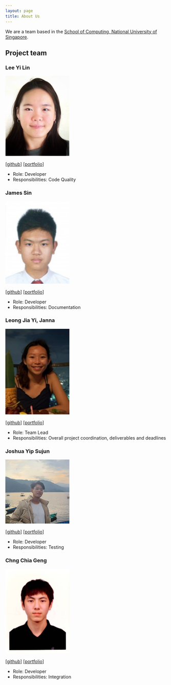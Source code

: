 ```yaml
---
layout: page
title: About Us
---
```


We are a team based in the [School of Computing, National University of Singapore](http://www.comp.nus.edu.sg).

## Project team

### Lee Yi Lin

<img src="images/yleeyilin.png" width="200px">

[[github](https://github.com/yleeyilin)]
[[portfolio](team/yleeyilin.md)]

* Role: Developer
* Responsibilities: Code Quality

### James Sin

<img src="images/jamessinmaojun.jpg" width="200px">

[[github](http://github.com/jamessinmaojun)]
[[portfolio](team/jamessinmaojun.md)]

* Role: Developer
* Responsibilities: Documentation

### Leong Jia Yi, Janna

<img src="images/jannaleong.png" width="200px">

[[github](http://github.com/jannaleong)] [[portfolio](team/jannaleong.md)]

* Role: Team Lead
* Responsibilities: Overall project coordination, deliverables and deadlines

### Joshua Yip Sujun

<img src="images/joshy837.png" width="200px">

[[github](http://github.com/joshy837)]
[[portfolio](team/joshy837.md)]

* Role: Developer
* Responsibilities: Testing

### Chng Chia Geng

<img src="images/chiageng.png" width="200px">

[[github](http://github.com/chiageng)]
[[portfolio](team/chiageng.md)]

* Role: Developer
* Responsibilities: Integration
